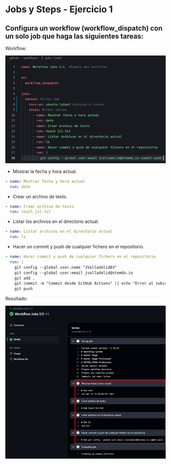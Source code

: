 # Jobs y Steps - Ejercicio 1

## Configura un workflow (workflow_dispatch) con un solo job que haga las siguientes tareas:

Workflow:

![](../../datos/jobs_ej1_foto1.png)

- Mostrar la fecha y hora actual.

```yaml
- name: Mostrar fecha y hora actual
  run: date
```

- Crear un archivo de texto.

```yaml
- name: Crear archivo de texto
  run: touch jvl.txt
```
- Listar los archivos en el directorio actual.

```yaml
- name: Listar archivos en el directorio actual
  run: ls
```
- Hacer un commit y push de cualquier fichero en el repositorio.

```yaml
- name: Hacer commit y push de cualquier fichero en el repositorio
  run: |
    git config --global user.name "JValladolid03"
    git config --global user.email jvalladolid@stemdo.io
    git add .
    git commit -m "Commit desde GitHub Actions" || echo "Error al subir"
    git push
```

Resultado:

![](../../datos/jobs_ej1_foto2.png)
